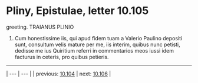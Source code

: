 # Pliny, Epistulae, letter 10.105

greeting. TRAIANUS PLINIO



1. Cum honestissime iis, qui apud fidem tuam a Valerio Paulino depositi sunt, consultum velis mature per me, iis interim, quibus nunc petisti, dedisse me ius Quiritium referri in commentarios meos iussi idem facturus in ceteris, pro quibus petieris.



---

| --- | --- |
| previous: [10.104](../10.104/) | next: [10.106](../10.106/) |